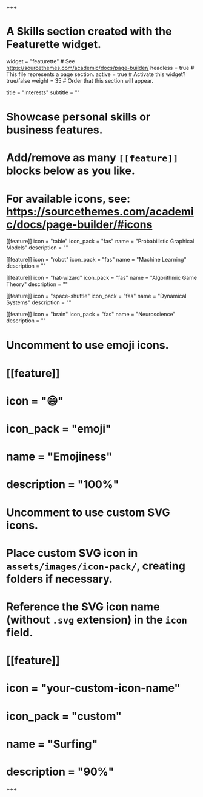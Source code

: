 +++
# A Skills section created with the Featurette widget.
widget = "featurette"  # See https://sourcethemes.com/academic/docs/page-builder/
headless = true  # This file represents a page section.
active = true  # Activate this widget? true/false
weight = 35  # Order that this section will appear.

title = "Interests"
subtitle = ""

# Showcase personal skills or business features.
# 
# Add/remove as many `[[feature]]` blocks below as you like.
# 
# For available icons, see: https://sourcethemes.com/academic/docs/page-builder/#icons

[[feature]]
  icon = "table"
  icon_pack = "fas"
  name = "Probabilistic Graphical Models"
  description = ""  
  
[[feature]]
  icon = "robot"
  icon_pack = "fas"
  name = "Machine Learning"
  description = ""

[[feature]]
  icon = "hat-wizard"
  icon_pack = "fas"
  name = "Algorithmic Game Theory"
  description = ""

[[feature]]
  icon = "space-shuttle"
  icon_pack = "fas"
  name = "Dynamical Systems"
  description = ""

[[feature]]
  icon = "brain"
  icon_pack = "fas"
  name = "Neuroscience"
  description = ""

# Uncomment to use emoji icons.
# [[feature]]
#  icon = ":smile:"
#  icon_pack = "emoji"
#  name = "Emojiness"
#  description = "100%"  

# Uncomment to use custom SVG icons.
# Place custom SVG icon in `assets/images/icon-pack/`, creating folders if necessary.
# Reference the SVG icon name (without `.svg` extension) in the `icon` field.
# [[feature]]
#  icon = "your-custom-icon-name"
#  icon_pack = "custom"
#  name = "Surfing"
#  description = "90%"

+++
